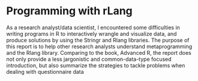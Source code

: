 # Programming with rLang 


As a research analyst/data scientist, I encountered some difficulties in writing programs in R to interactively wrangle and visualize data, and produce solutions by using the Stringr and Rlang libraries. The purpose of this report is to help other research analysts understand metaprogramming and the Rlang library. Comparing to the book, Advanced R, the report does not only provide a less jargonistic and common-data-type focused introduction, but also summarize the strategies to tackle problems when dealing with questionnaire data
